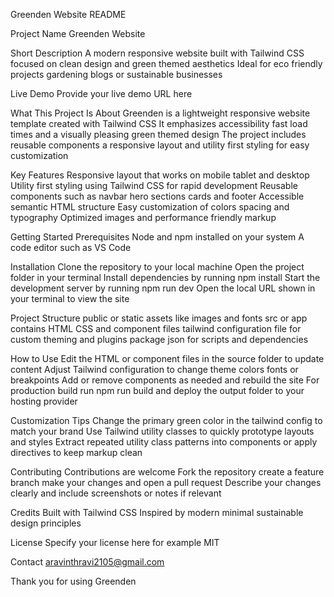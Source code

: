 Greenden Website README

Project Name
Greenden Website

Short Description
A modern responsive website built with Tailwind CSS focused on clean design and green themed aesthetics Ideal for eco friendly projects gardening blogs or sustainable businesses

Live Demo
Provide your live demo URL here

What This Project Is About
Greenden is a lightweight responsive website template created with Tailwind CSS It emphasizes accessibility fast load times and a visually pleasing green themed design The project includes reusable components a responsive layout and utility first styling for easy customization

Key Features
Responsive layout that works on mobile tablet and desktop
Utility first styling using Tailwind CSS for rapid development
Reusable components such as navbar hero sections cards and footer
Accessible semantic HTML structure
Easy customization of colors spacing and typography
Optimized images and performance friendly markup

Getting Started
Prerequisites
Node and npm installed on your system
A code editor such as VS Code

Installation
Clone the repository to your local machine
Open the project folder in your terminal
Install dependencies by running npm install
Start the development server by running npm run dev
Open the local URL shown in your terminal to view the site

Project Structure
public or static assets like images and fonts
src or app contains HTML CSS and component files
tailwind configuration file for custom theming and plugins
package json for scripts and dependencies

How to Use
Edit the HTML or component files in the source folder to update content
Adjust Tailwind configuration to change theme colors fonts or breakpoints
Add or remove components as needed and rebuild the site
For production build run npm run build and deploy the output folder to your hosting provider

Customization Tips
Change the primary green color in the tailwind config to match your brand
Use Tailwind utility classes to quickly prototype layouts and styles
Extract repeated utility class patterns into components or apply directives to keep markup clean

Contributing
Contributions are welcome
Fork the repository create a feature branch make your changes and open a pull request
Describe your changes clearly and include screenshots or notes if relevant

Credits
Built with Tailwind CSS
Inspired by modern minimal sustainable design principles

License
Specify your license here for example MIT

Contact
aravinthravi2105@gmail.com

Thank you for using Greenden
